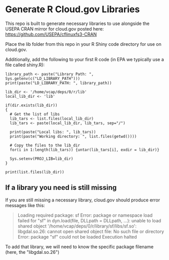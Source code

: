 # Generate R Cloud.gov Libraries
This repo is built to generate necessary libraries to use alongside the
USEPA CRAN mirror for cloud.gov posted here: https://github.com/USEPA/cflinuxfs3-CRAN

Place the lib folder from this repo in your R Shiny code directory for use on cloud.gov.

Additionally, add the following to your first R code (in EPA we typically use a file called shiny.R):
```
library_path <- paste("Library Path: ", Sys.getenv(c("LD_LIBRARY_PATH")))
print(paste("LD_LIBRARY_PATH: ", library_path))

lib_dir <- '/home/vcap/deps/0/r/lib'
local_lib_dir <- 'lib'

if(dir.exists(lib_dir))
{
  # Get the list of libs
  lib_tars <- list.files(local_lib_dir)
  lib_tars <- paste(local_lib_dir, lib_tars, sep="/")

  print(paste("Local libs: ", lib_tars))
  print(paste("Working directory: ", list.files(getwd())))

  # Copy the files to the lib_dir
  for(i in 1:length(lib_tars)) {untar(lib_tars[i], exdir = lib_dir)}

  Sys.setenv(PROJ_LIB=lib_dir)
}

print(list.files(lib_dir))
```
## If a library you need is still missing
If you are still missing a necessary library, cloud.gov should produce error messages like this:

>Loading required package: sf
Error: package or namespace load failed for "sf" in dyn.load(file, DLLpath = DLLpath, ...):
unable to load shared object '/home/vcap/deps/0/r/library/sf/libs/sf.so':
libgdal.so.26: cannot open shared object file: No such file or directory
Error: package "sf" could not be loaded
Execution halted

To add that library, we will need to know the specific package filename (here, the "libgdal.so.26")

